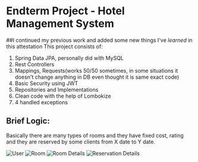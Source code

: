 # Endterm Project - Hotel Management System
##I continued my previous work and added some new things I've _learned_ in this attestation
This project consists of:
1. Spring Data JPA, personally did with MySQL
2. Rest Controllers
3. Mappings, Requests(works 50/50 sometimes, in some situations it doesn't change anything in DB even thought it is same exact code)
4. Basic Security using JWT
5. Repositories and Implementations
6. Clean code with the help of Lombokize 
7. 4 handled exceptions

## Brief Logic:
Basically there are many types of rooms and they have fixed cost, rating and they are reserved by some clients from X date to Y date.

![User](https://sun9-68.userapi.com/UO39E9MhETPMlbOp3sT0CHLS_4Zn8tEZAkGvrw/8cVUs9CoBwA.jpg)
![Room](https://sun9-12.userapi.com/blORTXZquafU7_2pZcgKHSJySsNYG3qmUPQCow/AZnCeDUmK2I.jpg)
![Room Details](https://sun9-29.userapi.com/6hT4HYBjPY3YwNviIX7_Vp3cSlG-ppa_e9M8NQ/rtSOyJ2uhhA.jpg)
![Reservation Details](https://sun9-53.userapi.com/p9T0TwsmDYoHrj5d9P5fOrxPCtPg_T9SesGKkg/NUPJ6Aqbttw.jpg)
